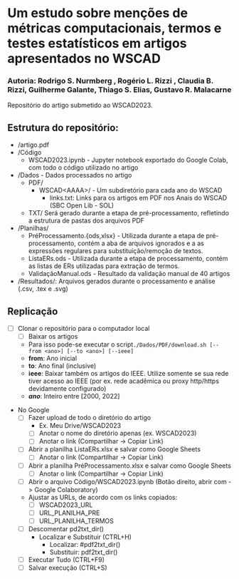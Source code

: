 # Um estudo sobre menções de métricas computacionais, termos e testes estatísticos em artigos apresentados no WSCAD

### Autoria: Rodrigo S. Nurmberg , Rogério L. Rizzi , Claudia B. Rizzi, Guilherme Galante, Thiago S. Elias, Gustavo R. Malacarne

Repositório do artigo submetido ao WSCAD2023.

## Estrutura do repositório:

 - /artigo.pdf
 - /Código
	 - WSCAD2023.ipynb - Jupyter notebook exportado do Google Colab, com todo o código utilizado no artigo
 - /Dados - Dados processados no artigo
	 - PDF/
		 -	WSCAD\<AAAA\>/ - Um subdiretório para cada ano do WSCAD
			 - links.txt: Links para os artigos em PDF nos Anais do WSCAD (SBC Open Lib - SOL)
	 - TXT/ Será gerado durante a etapa de pré-processamento, refletindo a estrutura de pastas dos arquivos PDF
 - /Planilhas/
	 - PréProcessamento.{ods,xlsx} - Utilizada durante a etapa de pré-processamento, contém a aba de arquivos ignorados e a as expressões regulares para substituição/remoção de textos.
	 - ListaERs.ods - Utilizada durante a etapa de processamento, contém as listas de ERs utilizadas para extração de termos.
	 - ValidaçãoManual.ods - Resultado da validação manual de 40 artigos
 - /Resultados/: Arquivos gerados durante o processamento e análise (.csv, .tex e .svg)


## Replicação
 - [ ] Clonar o repositório para o computador local
	 - [ ] Baixar os artigos
	- Para isso pode-se executar o script`./Dados/PDF/download.sh [--from <ano>] [--to <ano>] [--ieee]`
	- **from**: Ano inicial
	- **to**: Ano final (inclusive)
	- **ieee**: Baixar também os artigos do IEEE. Utilize somente se sua rede tiver acesso ao IEEE (por ex. rede acadêmica ou proxy http/https devidamente configurado)
	- ***ano***: Inteiro entre [2000, 2022]
- No Google
	 - [ ] Fazer upload de todo o diretório do artigo
		 - Ex. Meu Drive/WSCAD2023
		 - [ ] Anotar o nome do diretório apenas (ex. WSCAD2023)
		 - [ ] Anotar o link (Compartilhar -> Copiar Link)
	 - [ ] Abrir a planilha ListaERs.xlsx e salvar como Google Sheets
		 - [ ] Anotar o link (Compartilhar -> Copiar Link)
	 - [ ] Abrir a planilha PréProcessamento.xlsx e salvar como Google Sheets
		 - [ ] Anotar o link (Compartilhar -> Copiar Link)
	 - [ ] Abrir o arquivo Código/WSCAD2023.ipynb (Botão direito, abrir com -> Google Colaboratory)
	 - Ajustar as URLs, de acordo com os links copiados:
		 - [ ] WSCAD2023_URL
		 - [ ] URL_PLANILHA_PRE
		 - [ ] URL_PLANILHA_TERMOS
	 - [ ] Descomentar pd2txt_dir()
		 - Localizar e Substituir (CTRL+H)
			 - Localizar: \#pdf2txt_dir()
			 - Substituir: pdf2txt_dir()
	 - [ ] Executar Tudo (CTRL+F9)
	 - [ ] Salvar execução (CTRL+S)
